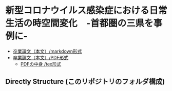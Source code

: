 # 新型コロナウイルス感染症における日常生活の時空間変化　-首都圏の三県を事例に-

- [卒業論文（本文）/markdown形式](./docs/卒業論文.md)  
- [卒業論文（本文）/PDF形式](./out/article_spatio-temporal_life_change_in_daily_life_in_COVID19.pdf)
  - [PDFの中身 /tex形式](./article_spatio-temporal_life_change_in_daily_life_in_COVID19.tex)

## Directly Structure (このリポジトリのフォルダ構成)
